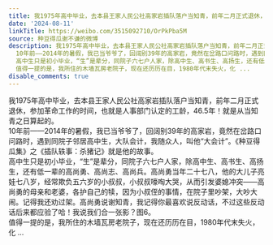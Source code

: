 ```yaml
---
title: 我1975年高中毕业，去本县王家人民公社高家岩插队落户当知青，前年二月正式退休，参加革命工作的时间，也就是人事部门认定的工龄，46.5年！就是从当知青之日算起...
date: '2024-08-11'
linkTitle: https://weibo.com/3515092710/OrPkPba5M
source: 种豆得瓜谢不谦的微博
description: 我1975年高中毕业，去本县王家人民公社高家岩插队落户当知青，前年二月正式退休，参加革命工作的时间，也就是人事部门认定的工龄，46.5年！就是从当知青之日算起的。<br>
  10年前——2014年的暑假，我已当爷爷了，回阔别39年的高家岩，竟然在岔路口问路时，遇到同院子邻居高中生，大队会计，我随众人，叫他“大会计”。《种豆得瓜集》之《插队轶事：杀猪记》就是他的故事。<br>
  高中生只是初小毕业，“生”是辈分，同院子六七户人家，除高中生、高书生、高扬生，还有低一辈的高尚勇、高尚志、高尚兵。高尚勇当年二十七八，他的大儿子亮娃七八岁，经常欺负五六岁的小叔叔，小叔叔嚎啕大哭，从而引发婆媳冲突——高尚勇的母亲和老婆，各护自己的犊，因为小叔侄的事情，在院子里吵架，大吵大闹。记得我还劝过架。高尚勇说谢知青，我记得你最喜欢说反动话，不过这些反动话后来都应验了哈！我说我们合一张影？图6。<br>
  值得一提的是，我所住的木墙瓦房老院子，现在还历历在目，1980年代末失火，化 ...
disable_comments: true
---
```

我1975年高中毕业，去本县王家人民公社高家岩插队落户当知青，前年二月正式退休，参加革命工作的时间，也就是人事部门认定的工龄，46.5年！就是从当知青之日算起的。<br> 10年前——2014年的暑假，我已当爷爷了，回阔别39年的高家岩，竟然在岔路口问路时，遇到同院子邻居高中生，大队会计，我随众人，叫他“大会计”。《种豆得瓜集》之《插队轶事：杀猪记》就是他的故事。<br> 高中生只是初小毕业，“生”是辈分，同院子六七户人家，除高中生、高书生、高扬生，还有低一辈的高尚勇、高尚志、高尚兵。高尚勇当年二十七八，他的大儿子亮娃七八岁，经常欺负五六岁的小叔叔，小叔叔嚎啕大哭，从而引发婆媳冲突——高尚勇的母亲和老婆，各护自己的犊，因为小叔侄的事情，在院子里吵架，大吵大闹。记得我还劝过架。高尚勇说谢知青，我记得你最喜欢说反动话，不过这些反动话后来都应验了哈！我说我们合一张影？图6。<br> 值得一提的是，我所住的木墙瓦房老院子，现在还历历在目，1980年代末失火，化 ...